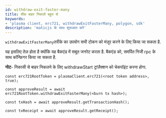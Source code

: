 ```yaml
---
id: withdraw-exit-faster-many
title: शीघ्र बाहर निकालें बहुत से
keywords:
- 'plasma client, erc721, withdrawExitFasterMany, polygon, sdk'
description: 'maticjs के साथ शुरूआत करें'
---
```


`withdrawExitFasterMany`तरीके का उपयोग सभी टोकन को मंज़ूर करने के लिए किया जा सकता है.

यह इसलिए तेज़ होता है क्योंकि यह बैकएंड में सबूत जनरेट करता है. बैकएंड को, समर्पित निजी rpc के साथ कॉन्फ़िगर किया जा सकता है.

**नोट**- निकासी से बाहर निकलने के लिए withdrawStart ट्रांज़ैक्शन को चेकपॉइंट करना होगा.

```
const erc721RootToken = plasmaClient.erc721(<root token address>, true);

const approveResult = await erc721RootToken.withdrawExitFasterMany(<burn tx hash>);

const txHash = await approveResult.getTransactionHash();

const txReceipt = await approveResult.getReceipt();

```
